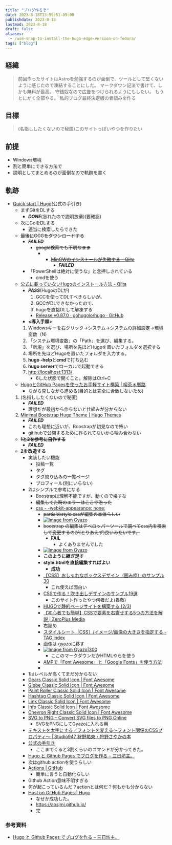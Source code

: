 ```yaml
---
title: "ブログ作るぞ"
date: 2023-8-18T13:59:51-05:00
publishdate: 2023-8-18
lastmod: 2023-8-18
draft: false
aliases:
  - /use-snap-to-install-the-hugo-edge-version-on-fedora/
tags: ["blog"]
---
```

## 経緯
> 前回作ったサイトはAstroを勉強するのが面倒で、ツールとして堅くないように感じたので凍結することにした。
> マークダウン記法で書けて、しかも無料が最高。
> 守銭奴なので広告をつけられるようにもしたい。
> もうとにかく全部やる。
> 私的ブログ最終決定版の骨組みを作る

## 目標
> (名指ししたくないので秘匿)このサイトっぽいやつを作りたい
## 前提
- Windows環境
- 割と簡単にできる方法で
- 説明としてまとめるのが面倒なので軌跡を書く
## 軌跡
- [Quick start | Hugo](https://gohugo.io/getting-started/quick-start/)(公式の手引き)
	- まずGitをDLする
		- ***DONE***(忘れたので説明放棄)(要確認)
	- 次にGoをDLする
		- 適当に検索したらできた
	- ~~最後にGCCをダウンロードする~~ 
		- ***FAILED***
			- ~~google検索でも不明なまま~~
				- - ~~[MinGWのインストールが失敗する - Qiita](https://qiita.com/kzrashi/items/4e0ab5949b69d4b333dd)~~
					-  ***FAILED***
		- 「PowerShellは絶対に使うな」と念押しされている
			- cmdを使う
	-  [公式に載っていないHugoのインストール方法 - Qiita](https://qiita.com/utibori1/items/46fde79958ec9202d6c4)
		-  ***PASS***(HugoのDLが)
			1. GCCを使ってDLすべきらしいが、
			2. GCCがDLできなかったので、
			3. hugoを直接DLして解凍する
			- [Release v0.87.0 · gohugoio/hugo · GitHub](https://github.com/gohugoio/hugo/releases/tag/v0.87.0)
		 - **<導入手順>**
		1. Windowsキーを右クリック→システム→システムの詳細設定→環境変数（N)
		2. 「システム環境変数」の「Path」を選び、編集する。
		3. 「新規」を選び、場所を先ほどHugoを置いたフォルダを選択する
		4. 場所を先ほどHugoを置いたフォルダを入力する。
		5. **hugo -help**と**cmd**で打ち込む
		6.  **hugo server**でローカルで起動できる
		7.  [http://localhost:1313/](http://localhost:1313/)
			- 6した状態で開くこと。解除はCtrl+C 
	- [HugoとGitHub Pagesを使ったお手軽サイト構築 | 喫茶＊曆路](https://koyomiji.com/log/72) 
		- ながら見しながら進める(目的とは完全に合致しないため)
	1. (名指ししたくないので秘匿)
		- ***FAILED***
		- 理想だが最初から作らないと仕組みが分からない 
	2. [Minimal Bootstrap Hugo Theme | Hugo Themes](https://themes.gohugo.io/themes/minimal-bootstrap-hugo-theme/#getting-help)
		- ***FAILED***
		- これも理想に近いが、Boostrapが初見なので怖い
		- gitihubで公開するために作られてないから噛み合わない
	- ~~**1と2を参考に自作する**~~
		- ***FAILED***
	- **2を改造する**
		- 実装したい機能
			- 投稿一覧
			- タグ
			- タグ絞り込みの一覧ページ
			- プロフィール(別にいらない)
		- 2はシンプルで参考になる
			- Boostrapは理解不能ですが、動くので壊すな
			- ~~編集してた時のエラーはここで治った~~
			- [css - -webkit-appearance: none;](https://stackoverflow.com/questions/47127201/webkit-appearance-none-not-working-for-button)
				- ~~partialのstyle.cssが編集の本体らしい~~
				- [![Image from Gyazo](https://i.gyazo.com/966c4b92052ac45045344cd1b1f9f6e6.png)](https://gyazo.com/966c4b92052ac45045344cd1b1f9f6e6)
				- ~~bootstrap の編集はデベロッパーツールで調べてcss内を検索して変更するのが(とりあえず)良いみたいです。~~
					- **FAIL**
						- よくありませんでした
				- [![Image from Gyazo](https://i.gyazo.com/d4ba6e35b9c38d4781a8ff2d3fc8058c.png)](https://gyazo.com/d4ba6e35b9c38d4781a8ff2d3fc8058c)
				- **このように継ぎ足す**
				- **style.htmlを直接編集すればよい**
					- **成功**
				- [【CSS】おしゃれなボックスデザイン（囲み枠）のサンプル30](https://saruwakakun.com/html-css/reference/box)
					- これ使えば面白い
				- [CSSで作る！吹き出しデザインのサンプル19選](https://saruwakakun.com/html-css/reference/speech-bubble)
					- このサイト作ったやつ何者だよ(畏敬)
				- [HUGOで静的ページサイトを構築する (2/3)](https://holywise.github.io/2016/12/how_to_add_pages_hugo_site/)
				- [【初心者でも簡単】CSSで要素を右寄せする5つの方法を解説 | ZeroPlus Media](https://zero-plus.io/media/css-right/#%E5%8F%B3%E5%AF%84%E3%81%9B%E3%81%A7%E6%A8%AA%E4%B8%A6%E3%81%B3)
				- 右詰め
				- [スタイルシート［CSS］/イメージ/画像の大きさを指定する - TAG index](https://www.tagindex.com/stylesheet/img/width_height.html)
				- 画像は gyazoに移す
				- [![Image from Gyazo|300](https://i.gyazo.com/4a691e15b4dd5a77054b93c84a4b8a4d.png)](https://gyazo.com/4a691e15b4dd5a77054b93c84a4b8a4d)
					- ここのマークダウンだかHTMLやらを使う
				- [AMPで「Font Awesome」と「Google Fonts」を使う方法](https://saruwakakun.com/html-css/reference/amp-font-awesome)
				- 
		- 1はレベルが高くてまだ分からない
		- [Gears Classic Solid Icon | Font Awesome](https://fontawesome.com/icons/gears?f=classic&s=solid)
		- [Globe Classic Solid Icon | Font Awesome](https://fontawesome.com/icons/globe?f=classic&s=solid)
		- [Paint Roller Classic Solid Icon | Font Awesome](https://fontawesome.com/icons/paint-roller?f=classic&s=solid)
		- [Hashtag Classic Solid Icon | Font Awesome](https://fontawesome.com/icons/hashtag?f=classic&s=solid)
		- [Link Classic Solid Icon | Font Awesome](https://fontawesome.com/icons/link?f=classic&s=solid)
		- [Info Classic Solid Icon | Font Awesome](https://fontawesome.com/icons/info?f=classic&s=solid)
		- [Chevron Right Classic Solid Icon | Font Awesome](https://fontawesome.com/icons/chevron-right?f=classic&s=solid)
		- [SVG to PNG – Convert SVG files to PNG Online](https://svgtopng.com/)
			- SVGをPNGにしてGyazoに入れる用
		- [テキストを太字にする／フォントを変える〜フォント関係のCSSプロパティ〜 | Studio947 狩野祐東・狩野さやかの本](https://book.studio947.net/article/663/)
		- [公式の手引き](https://gohugo.io/getting-started/quick-start/)
			- ここまでくると3割くらいのコマンドが分かってきた。
   		- [Hugo と Github Pages でブログを作る – 三日坊主。](https://sat8bit.github.io/posts/hugo-with-github-pages/)
		- 次はgithub actionを使うらしい
		- [Actions | GitHub](https://github.co.jp/features/actions)
			- 簡単に言うと自動化らしい
		- Github Action意味不明すぎる
		- 何が起こっているんだ？actionとは何だ？何もかも分からない
		- [Host on GitHub Pages | Hugo](https://gohugo.io/hosting-and-deployment/hosting-on-github/)
   			- なぜか成功した。
      		- https://aosjmi.github.io/
        	- 完
### 参考資料
- [Hugo と Github Pages でブログを作る – 三日坊主。](https://sat8bit.github.io/posts/hugo-with-github-pages/)
